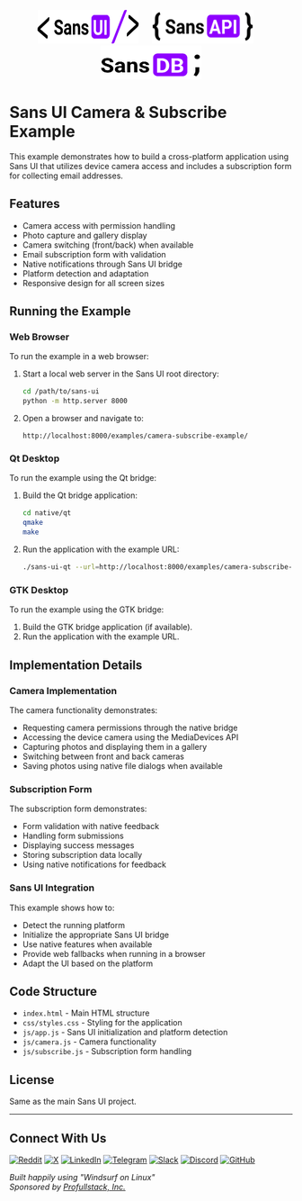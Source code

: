 <p align="center">
  <img src="../../static/logos/ui/logo.sans-ui.svg" alt="Sans UI Logo" width="180" height="60" style="margin-right: 20px;" />
  <img src="../../static/logos/api/logo.sans-api.svg" alt="Sans API Logo" width="180" height="60" style="margin-right: 20px;" />
  <img src="../../static/logos/db/logo.sans-db.svg" alt="Sans DB Logo" width="180" height="60" />
</p>

# Sans UI Camera & Subscribe Example

This example demonstrates how to build a cross-platform application using Sans UI that utilizes device camera access and includes a subscription form for collecting email addresses.

## Features

- Camera access with permission handling
- Photo capture and gallery display
- Camera switching (front/back) when available
- Email subscription form with validation
- Native notifications through Sans UI bridge
- Platform detection and adaptation
- Responsive design for all screen sizes

## Running the Example

### Web Browser

To run the example in a web browser:

1. Start a local web server in the Sans UI root directory:
   ```bash
   cd /path/to/sans-ui
   python -m http.server 8000
   ```

2. Open a browser and navigate to:
   ```
   http://localhost:8000/examples/camera-subscribe-example/
   ```

### Qt Desktop

To run the example using the Qt bridge:

1. Build the Qt bridge application:
   ```bash
   cd native/qt
   qmake
   make
   ```

2. Run the application with the example URL:
   ```bash
   ./sans-ui-qt --url=http://localhost:8000/examples/camera-subscribe-example/
   ```

### GTK Desktop

To run the example using the GTK bridge:

1. Build the GTK bridge application (if available).
2. Run the application with the example URL.

## Implementation Details

### Camera Implementation

The camera functionality demonstrates:

- Requesting camera permissions through the native bridge
- Accessing the device camera using the MediaDevices API
- Capturing photos and displaying them in a gallery
- Switching between front and back cameras
- Saving photos using native file dialogs when available

### Subscription Form

The subscription form demonstrates:

- Form validation with native feedback
- Handling form submissions
- Displaying success messages
- Storing subscription data locally
- Using native notifications for feedback

### Sans UI Integration

This example shows how to:

- Detect the running platform
- Initialize the appropriate Sans UI bridge
- Use native features when available
- Provide web fallbacks when running in a browser
- Adapt the UI based on the platform

## Code Structure

- `index.html` - Main HTML structure
- `css/styles.css` - Styling for the application
- `js/app.js` - Sans UI initialization and platform detection
- `js/camera.js` - Camera functionality
- `js/subscribe.js` - Subscription form handling

## License

Same as the main Sans UI project.

---

## Connect With Us

[![Reddit](https://img.shields.io/badge/Reddit-FF4500?style=for-the-badge&logo=reddit&logoColor=white)](https://www.reddit.com/r/sans_ui/)
[![X](https://img.shields.io/badge/X-000000?style=for-the-badge&logo=x&logoColor=white)](https://x.com/profullstackinc)
[![LinkedIn](https://img.shields.io/badge/LinkedIn-0077B5?style=for-the-badge&logo=linkedin&logoColor=white)](https://www.linkedin.com/company/profullstackinc)
[![Telegram](https://img.shields.io/badge/Telegram-2CA5E0?style=for-the-badge&logo=telegram&logoColor=white)](https://t.me/+VGCI_sR-guhmNTNh)
[![Slack](https://img.shields.io/badge/Slack-4A154B?style=for-the-badge&logo=slack&logoColor=white)](https://join.slack.com/t/profullstackinc/shared_invite/zt-2d9c842fk-jo848We~tDajW9nn6DEggw)
[![Discord](https://img.shields.io/badge/Discord-5865F2?style=for-the-badge&logo=discord&logoColor=white)](https://discord.gg/XXvzu4G4)
[![GitHub](https://img.shields.io/badge/GitHub-181717?style=for-the-badge&logo=github&logoColor=white)](https://github.com/profullstack)

*Built happily using "Windsurf on Linux"*  
*Sponsored by [Profullstack, Inc.](https://profullstack.com)*
